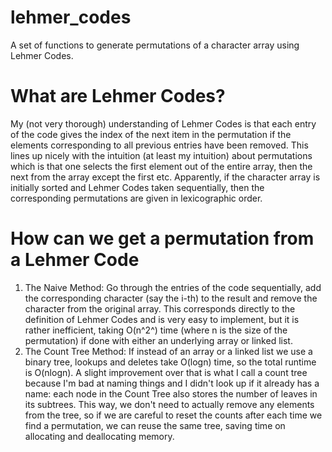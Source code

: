 # lehmer_codes
A set of functions to generate permutations of a character array using Lehmer Codes.

# What are Lehmer Codes?

My (not very thorough) understanding of Lehmer Codes is that each entry of the code gives the index of the next item in the permutation if the elements corresponding to all previous entries have been removed. This lines up nicely with the intuition (at least my intuition) about permutations which is that one selects the first element out of the entire array, then the next from the array except the first etc. Apparently, if the character array is initially sorted and Lehmer Codes taken sequentially, then the corresponding permutations are given in lexicographic order.

# How can we get a permutation from a Lehmer Code
1. The Naive Method: Go through the entries of the code sequentially, add the corresponding character (say the i-th) to the result and remove the character from the original array. This corresponds directly to the definition of Lehmer Codes and is very easy to implement, but it is rather inefficient, taking O(n^2^) time (where n is the size of the permutation) if done with either an underlying array or linked list.
2. The Count Tree Method: If instead of an array or a linked list we use a binary tree, lookups and deletes take O(logn) time, so the total runtime is O(nlogn). A slight improvement over that is what I call a count tree because I'm bad at naming things and I didn't look up if it already has a name: each node in the Count Tree also stores the number of leaves in its subtrees. This way, we don't need to actually remove any elements from the tree, so if we are careful to reset the counts after each time we find a permutation, we can reuse the same tree, saving time on allocating and deallocating memory.

